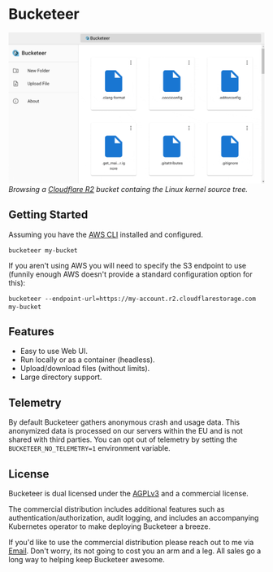 # Bucketeer

![demo](./assets/demo.gif)
*Browsing a [Cloudflare R2](https://www.cloudflare.com/developer-platform/r2/) bucket containg the Linux kernel source tree.*

## Getting Started

Assuming you have the [AWS CLI](https://aws.amazon.com/cli/) installed and configured.

```shell
bucketeer my-bucket
```

If you aren't using AWS you will need to specify the S3 endpoint to use (funnily enough AWS doesn't provide a standard configuration option for this):

```shell
bucketeer --endpoint-url=https://my-account.r2.cloudflarestorage.com my-bucket
```

## Features

* Easy to use Web UI.
* Run locally or as a container (headless).
* Upload/download files (without limits).
* Large directory support.

## Telemetry

By default Bucketeer gathers anonymous crash and usage data. This anonymized data is processed on our servers within the EU and is not shared with third parties. You can opt out of telemetry by setting the `BUCKETEER_NO_TELEMETRY=1` environment variable.

## License

Bucketeer is dual licensed under the [AGPLv3](./LICENSE) and a commercial license.

The commercial distribution includes additional features such as authentication/authorization, audit logging, and includes an accompanying Kubernetes operator to make deploying Bucketeer a breeze.

If you'd like to use the commercial distribution please reach out to me via [Email](mailto:damian@pecke.tt). Don't worry, its not going to cost you an arm and a leg. All sales go a long way to helping keep Bucketeer awesome.
